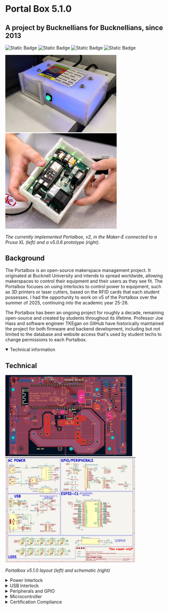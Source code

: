 # Portal Box 5.1.0
## A project by Bucknellians for Bucknellians, since 2013
<img alt="Static Badge" src="https://img.shields.io/badge/Program-KiCad?style=flat&logo=kicad&logoSize=auto&color=blue&link=kicad.org"> <img alt="Static Badge" src="https://img.shields.io/badge/Platform-ESP32?style=flat&logo=espressif&color=gray&link=https://docs.espressif.com/projects/esp-dev-kits/en/latest/esp32s3/esp32-s3-devkitc-1/user_guide_v1.1.html#hardware-reference"> <img alt="Static Badge" src="https://img.shields.io/badge/Firmware-MicroPython?style=flat&logo=python&logoSize=auto&color=yellow"> <img alt="Static Badge" src="https://img.shields.io/badge/Status-Complete-green?style=flat">


<img src="img/portal2.jpg" alt="Current Portalbox implementation in the Maker-E" width="350"/> <img src="img/portalhands.png" alt="v5.0.6 while in progress" height="300"/>

*The currently implemented Portalbox, v2, in the Maker-E connected to a Prusa XL (left) and a v5.0.6 prototype (right).*

## Background
The Portalbox is an open-source makerspace management project. It originated at Bucknell University and intends to spread worldwide, allowing makerspaces to control their equipment and their users as they see fit. The Portalbox focuses on using interlocks to control power to equipment, such as 3D printers or laser cutters, based on the RFID cards that each student possesses. I had the opportunity to work on v5 of the Portalbox over the summer of 2025, continuing into the academic year 25-26.

The Portalbox has been an ongoing project for roughly a decade, remaining open-source and created by students throughout its lifetime. Professor Joe Hass and software engineer TKEgan on GitHub have historically maintained the project for both firmware and backend development, including but not limited to the database and website access that's used by student techs to change permissions to each Portalbox.

<details open>
<summary>Technical information</summary>

## Technical
<img src="img/portalpcb.png" alt="Current Portalbox implementation in the Maker-E" width="400"/>
<img src="img/portalschm.png" alt="Current Portalbox implementation in the Maker-E" height="330"/>

*Portalbox v5.1.0 layout (left) and schematic (right)*

<details>
<summary>Power Interlock</summary>

![](img/pwoer.png "Schematic view of AC Power section for v5.1.0")
### Overview
The Portalbox itself is powered off of 120Vrms from the wall, allowing for simpler placement and no worries or frustrations regarding battery power, lifetime, and so on. We use a hefty AC/DC converted to provide 5v power to the rest of the Portalbox, including the ESP32. We use relays to interlock wall power in between our two ports, one IEC C13 and one IEC C14. The female C13 is intended to be connected to wall power, while the male C14 is 15A fused output to makerspace equipment. We also include a current measurement IC to monitor power draw from a machine and monitor relay accuracy. Ensure that only 2 ounce copper is used when manufacturing: trace widths have been calculated to 2oz and traces may turn into fuses if incorrectly manufactured.
### Relay
We chose a [CUI Devices 20A relay](https://www.digikey.com/en/products/detail/same-sky-formerly-cui-devices/PR28-5V-360-1A-E/22522201?s=N4IgTCBcDa5mBmAtABwE5gBxIKwDckEA2ABiQEYBDJAUyQDsATEAXQF8g "Digikey") to ensure that our fuse would disconnect the circuit before any parts become damaged. The relay accepts the hot line from the wall and outputs it to the current measurement IC when the relay is activated. Activation is done using a simple [NMOS transistor](https://www.digikey.com/en/products/detail/diodes-incorporated/2N7002K-7/1934378?s=N4IgTCBcDa4HIHYAMSwGkC0CAiBJAwgCoZzYgC6AvkA "Digikey") circuit to allow for a 3v GPIO pin from the ESP32 to activate the relay using 5v (its required activation voltage). This specific transistor was chosen for availability, being pre-stocked in our space.

### Current Measurement
We're measuring current flowing from the wall out to the C14 port for a multitude of reasons. With proper implementation, this would allow for a measurement of "normal" current draw for any given machine, thus allowing continuous monitoring and flagging of any unusual or concerning behavior remotely. It would also allow us to retrieve records or throw a flag if our maximum of 15A is reached, thus requiring us to replace the onboard fuse. This would require some implementation with the existing MariaDB SQL database to store said current data and/or flags. Measurement is accomplished using an [Infineon IC](https://www.digikey.com/en/products/detail/infineon-technologies/TLE4971A050T5UE0001XUMA1/18700354?s=N4IgTCBcDaICoBkCiAWAnAdgIwFoCCADAKwFxE4CqOSBtWIAugL5A "Digikey") for this specific purpose. It's capable of +-120A, being much more than we need. It ouputs a variable voltage that depends on the current flowing through two major pads, allowing for later conversion into what specific current is being measured.
</details>

<details>
<summary>USB Interlock</summary>

![](img/usb.png "Schematic view of USB interlock section for v5.1.0")
### Overview
The Portalbox is equipped to provide data interlock through USB 2.0 between a USB-A port and a USB-C port. This is for specific applications such as the Maker-E's laser cutter, where proprietary power supply makes power interlock difficult. However, one is able to connect USB cables in between the cutter and a dedicated device to restrict data transfer of files required for laser cutting. It uses a similar relay structure to the power interlock to allow for robust switching.

### Relay
We use a [Standex-Meder](https://www.digikey.com/en/products/detail/standex-meder-electronics/DIP05-2A72-21L/2765346?s=N4IgTCBcDaICIEkAKAGArAWjAQQOxiwEYAZEAXQF8g "Digikey") DIP relay to allow for switching of data lines. It allows for simultaneous switching of two signals, which was necessary to interlock the D+/D- lines found in the USB 2.0 protocol. This particular relay may be out of stock and a Littelfuse equivealent is available. It's shown as excluded from the board in the schematic because we use a different [DIP header](https://www.digikey.com/en/products/detail/assmann-wsw-components/A-14-LC-TT/821743?s=N4IgTCBcDaIIIAICMAWAtAGQMJoCq5AF0BfIA "Digikey") J3 to allow for active switching of relays. Modularity is a big focus of the Portalbox, so switching of any components is ideal when possible.

### USB port design
We use typical four-pin USB-A 2.0 ports as well as USB-C ports capable of 3.0 on the board files seen above. They follow best practices found in the datasheet for design, including but not limited to ESD protection with diode system ICs U1 and U2. Both ports are always powered with 5v and have no data connection unless the above relays are active.
</details>

<details>
<summary>Peripherals and GPIO</summary>

![](img/gpio.png "Schematic view of GPIO section for v5.1.0")
</details>

<details>
<summary>Microcontroller</summary>

![](img/esp.png "Schematic view of MCU section for v5.1.0")
</details>

<details>
<summary>Certification Compliance</summary>


</details>


</details>
